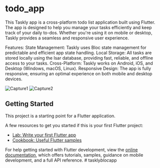 # todo_app

This Taskly app is a cross-platform todo list application built using Flutter. The app is designed to help you manage your tasks efficiently and keep track of your daily to-dos. Whether you're using it on mobile or desktop, Taskly provides a seamless and responsive user experience.

Features:
State Management: Taskly uses Bloc state management for predictable and efficient app state handling.
Local Storage: All tasks are stored locally using the Isar database, providing fast, reliable, and offline access to your tasks.
Cross-Platform: Taskly works on Android, iOS, and Desktop (Windows, macOS, Linux).
Responsive Design: The app is fully responsive, ensuring an optimal experience on both mobile and desktop devices.

![Capture1](https://github.com/user-attachments/assets/f3763a7c-9acd-4dda-8d8d-a433c85a783e)
![Capture2](https://github.com/user-attachments/assets/1914a253-c35d-4cba-9e0a-6b13defcb0c1)


## Getting Started

This project is a starting point for a Flutter application.

A few resources to get you started if this is your first Flutter project:

- [Lab: Write your first Flutter app](https://docs.flutter.dev/get-started/codelab)
- [Cookbook: Useful Flutter samples](https://docs.flutter.dev/cookbook)

For help getting started with Flutter development, view the
[online documentation](https://docs.flutter.dev/), which offers tutorials,
samples, guidance on mobile development, and a full API reference.
#   t a s k l y _ b l o c _ a p p 
 
 
